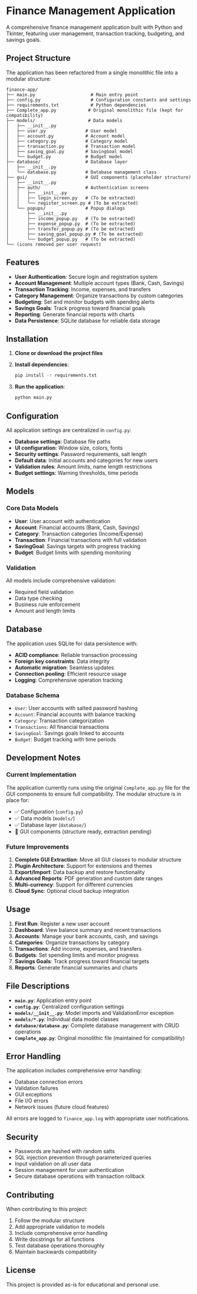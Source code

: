 # Finance Management Application

A comprehensive finance management application built with Python and Tkinter, featuring user management, transaction tracking, budgeting, and savings goals.

## Project Structure

The application has been refactored from a single monolithic file into a modular structure:

```
finance-app/
├── main.py                     # Main entry point
├── config.py                   # Configuration constants and settings
├── requirements.txt            # Python dependencies
├── Complete_app.py            # Original monolithic file (kept for compatibility)
├── models/                    # Data models
│   ├── __init__.py
│   ├── user.py               # User model
│   ├── account.py            # Account model
│   ├── category.py           # Category model
│   ├── transaction.py        # Transaction model
│   ├── saving_goal.py        # SavingGoal model
│   └── budget.py             # Budget model
├── database/                 # Database layer
│   ├── __init__.py
│   └── database.py           # Database management class
├── gui/                      # GUI components (placeholder structure)
│   ├── __init__.py
│   ├── auth/                 # Authentication screens
│   │   ├── __init__.py
│   │   ├── login_screen.py   # (To be extracted)
│   │   └── register_screen.py # (To be extracted)
│   └── popups/               # Popup dialogs
│       ├── __init__.py
│       ├── income_popup.py   # (To be extracted)
│       ├── expense_popup.py  # (To be extracted)
│       ├── transfer_popup.py # (To be extracted)
│       ├── saving_goal_popup.py # (To be extracted)
│       └── budget_popup.py   # (To be extracted)
└── (icons removed per user request)
```

## Features

- **User Authentication**: Secure login and registration system
- **Account Management**: Multiple account types (Bank, Cash, Savings)
- **Transaction Tracking**: Income, expenses, and transfers
- **Category Management**: Organize transactions by custom categories
- **Budgeting**: Set and monitor budgets with spending alerts
- **Savings Goals**: Track progress toward financial goals
- **Reporting**: Generate financial reports with charts
- **Data Persistence**: SQLite database for reliable data storage

## Installation

1. **Clone or download the project files**

2. **Install dependencies**:
   ```bash
   pip install -r requirements.txt
   ```

3. **Run the application**:
   ```bash
   python main.py
   ```

## Configuration

All application settings are centralized in `config.py`:

- **Database settings**: Database file paths
- **UI configuration**: Window size, colors, fonts
- **Security settings**: Password requirements, salt length
- **Default data**: Initial accounts and categories for new users
- **Validation rules**: Amount limits, name length restrictions
- **Budget settings**: Warning thresholds, time periods

## Models

### Core Data Models

- **User**: User account with authentication
- **Account**: Financial accounts (Bank, Cash, Savings)
- **Category**: Transaction categories (Income/Expense)
- **Transaction**: Financial transactions with full validation
- **SavingGoal**: Savings targets with progress tracking
- **Budget**: Budget limits with spending monitoring

### Validation

All models include comprehensive validation:
- Required field validation
- Data type checking
- Business rule enforcement
- Amount and length limits

## Database

The application uses SQLite for data persistence with:

- **ACID compliance**: Reliable transaction processing
- **Foreign key constraints**: Data integrity
- **Automatic migration**: Seamless updates
- **Connection pooling**: Efficient resource usage
- **Logging**: Comprehensive operation tracking

### Database Schema

- `User`: User accounts with salted password hashing
- `Account`: Financial accounts with balance tracking
- `Category`: Transaction categorization
- `Transactions`: All financial transactions
- `SavingGoal`: Savings goals linked to accounts
- `Budget`: Budget tracking with time periods

## Development Notes

### Current Implementation

The application currently runs using the original `Complete_app.py` file for the GUI components to ensure full compatibility. The modular structure is in place for:

- ✅ Configuration (`config.py`)
- ✅ Data models (`models/`)
- ✅ Database layer (`database/`)
- 🔄 GUI components (structure ready, extraction pending)

### Future Improvements

1. **Complete GUI Extraction**: Move all GUI classes to modular structure
2. **Plugin Architecture**: Support for extensions and themes
3. **Export/Import**: Data backup and restore functionality
4. **Advanced Reports**: PDF generation and custom date ranges
5. **Multi-currency**: Support for different currencies
6. **Cloud Sync**: Optional cloud backup integration

## Usage

1. **First Run**: Register a new user account
2. **Dashboard**: View balance summary and recent transactions
3. **Accounts**: Manage your bank accounts, cash, and savings
4. **Categories**: Organize transactions by category
5. **Transactions**: Add income, expenses, and transfers
6. **Budgets**: Set spending limits and monitor progress
7. **Savings Goals**: Track progress toward financial targets
8. **Reports**: Generate financial summaries and charts

## File Descriptions

- **`main.py`**: Application entry point
- **`config.py`**: Centralized configuration settings
- **`models/__init__.py`**: Model imports and ValidationError exception
- **`models/*.py`**: Individual data model classes
- **`database/database.py`**: Complete database management with CRUD operations
- **`Complete_app.py`**: Original monolithic file (maintained for compatibility)

## Error Handling

The application includes comprehensive error handling:

- Database connection errors
- Validation failures
- GUI exceptions
- File I/O errors
- Network issues (future cloud features)

All errors are logged to `finance_app.log` with appropriate user notifications.

## Security

- Passwords are hashed with random salts
- SQL injection prevention through parameterized queries
- Input validation on all user data
- Session management for user authentication
- Secure database operations with transaction rollback

## Contributing

When contributing to this project:

1. Follow the modular structure
2. Add appropriate validation to models
3. Include comprehensive error handling
4. Write docstrings for all functions
5. Test database operations thoroughly
6. Maintain backwards compatibility

## License

This project is provided as-is for educational and personal use. 